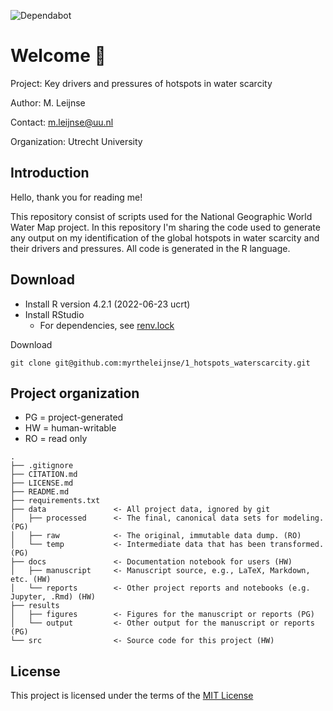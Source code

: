 ![Dependabot](https://img.shields.io/github/languages/code-size/myrtheleijnse/1_hotspots_waterscarcity)

# Welcome :star2:
Project: Key drivers and pressures of hotspots in water scarcity

Author: M. Leijnse

Contact: m.leijnse@uu.nl

Organization: Utrecht University

## Introduction
Hello, thank you for reading me!

This repository consist of scripts used for the National Geographic World Water Map project. 
In this repository I'm sharing the code used to generate any output on my identification of the global hotspots in water scarcity and their drivers and pressures.
All code is generated in the R language.

## Download
- Install R version 4.2.1 (2022-06-23 ucrt)
- Install RStudio 
	- For dependencies, see [renv.lock](https://github.com/myrtheleijnse/1_hotspots_waterscarcity/renv.lock)

Download
```
git clone git@github.com:myrtheleijnse/1_hotspots_waterscarcity.git
```

## Project organization
- PG = project-generated
- HW = human-writable
- RO = read only
```
.
├── .gitignore
├── CITATION.md
├── LICENSE.md
├── README.md
├── requirements.txt
├── data               <- All project data, ignored by git
│   ├── processed      <- The final, canonical data sets for modeling. (PG)
│   ├── raw            <- The original, immutable data dump. (RO)
│   └── temp           <- Intermediate data that has been transformed. (PG)
├── docs               <- Documentation notebook for users (HW)
│   ├── manuscript     <- Manuscript source, e.g., LaTeX, Markdown, etc. (HW)
│   └── reports        <- Other project reports and notebooks (e.g. Jupyter, .Rmd) (HW)
├── results
│   ├── figures        <- Figures for the manuscript or reports (PG)
│   └── output         <- Other output for the manuscript or reports (PG)
└── src                <- Source code for this project (HW)

```


## License
This project is licensed under the terms of the [MIT License](/LICENSE.md)
